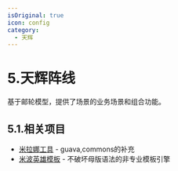 ```yaml
---
isOriginal: true
icon: config
category:
  - 天辉
---
```


# 5.天辉阵线

基于邮轮模型，提供了场景的业务场景和组合功能。

## 5.1.相关项目

* [米拉娜工具](5a.mirana/) - guava,commons的补充
* [米波英雄模板](5b.meepo/) - 不破坏母版语法的非专业模板引擎
